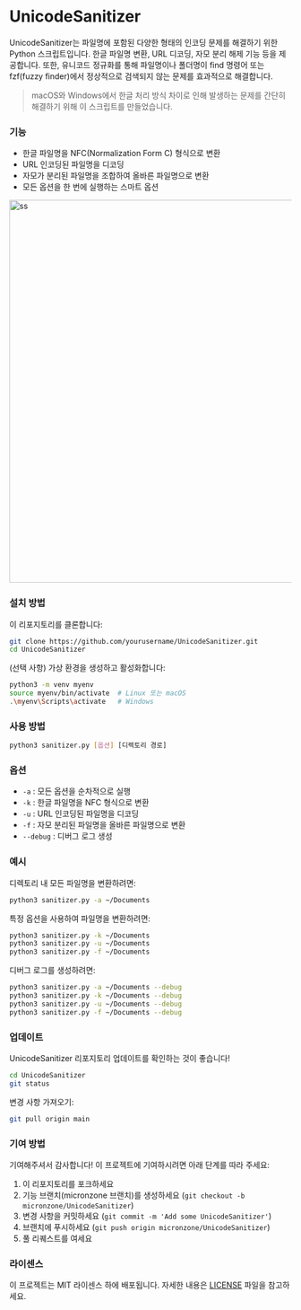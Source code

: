 # UnicodeSanitizer

UnicodeSanitizer는 파일명에 포함된 다양한 형태의 인코딩 문제를 해결하기 위한 Python 스크립트입니다. 한글 파일명 변환, URL 디코딩, 자모 분리 해제 기능 등을 제공합니다. 또한, 유니코드 정규화를 통해 파일명이나 폴더명이 find 명령어 또는 fzf(fuzzy finder)에서 정상적으로 검색되지 않는 문제를 효과적으로 해결합니다.

> macOS와 Windows에서 한글 처리 방식 차이로 인해 발생하는 문제를 간단히 해결하기 위해 이 스크립트를 만들었습니다.

### 기능

- 한글 파일명을 NFC(Normalization Form C) 형식으로 변환
- URL 인코딩된 파일명을 디코딩
- 자모가 분리된 파일명을 조합하여 올바른 파일명으로 변환
- 모든 옵션을 한 번에 실행하는 스마트 옵션

<img width="682" alt="ss" src="https://github.com/micronzone/UnicodeSanitizer/assets/47780105/0576778e-8cae-4460-8be5-051cb956e205">

### 설치 방법

이 리포지토리를 클론합니다:
```sh
git clone https://github.com/yourusername/UnicodeSanitizer.git
cd UnicodeSanitizer
```

(선택 사항) 가상 환경을 생성하고 활성화합니다:
```sh
python3 -m venv myenv
source myenv/bin/activate  # Linux 또는 macOS
.\myenv\Scripts\activate   # Windows
```

### 사용 방법

```sh
python3 sanitizer.py [옵션] [디렉토리 경로]
```

### 옵션

- `-a` : 모든 옵션을 순차적으로 실행
- `-k` : 한글 파일명을 NFC 형식으로 변환
- `-u` : URL 인코딩된 파일명을 디코딩
- `-f` : 자모 분리된 파일명을 올바른 파일명으로 변환
- `--debug` : 디버그 로그 생성

### 예시

디렉토리 내 모든 파일명을 변환하려면:
```sh
python3 sanitizer.py -a ~/Documents
```

특정 옵션을 사용하여 파일명을 변환하려면:
```sh
python3 sanitizer.py -k ~/Documents
python3 sanitizer.py -u ~/Documents
python3 sanitizer.py -f ~/Documents
```

디버그 로그를 생성하려면:
```sh
python3 sanitizer.py -a ~/Documents --debug
python3 sanitizer.py -k ~/Documents --debug
python3 sanitizer.py -u ~/Documents --debug
python3 sanitizer.py -f ~/Documents --debug
```

### 업데이트

UnicodeSanitizer 리포지토리 업데이트를 확인하는 것이 좋습니다!

```sh
cd UnicodeSanitizer
git status
```

변경 사항 가져오기:

```sh
git pull origin main
```

### 기여 방법

기여해주셔서 감사합니다! 이 프로젝트에 기여하시려면 아래 단계를 따라 주세요:

1. 이 리포지토리를 포크하세요
2. 기능 브랜치(micronzone 브랜치)를 생성하세요 (`git checkout -b micronzone/UnicodeSanitizer`)
3. 변경 사항을 커밋하세요 (`git commit -m 'Add some UnicodeSanitizer'`)
4. 브랜치에 푸시하세요 (`git push origin micronzone/UnicodeSanitizer`)
5. 풀 리퀘스트를 여세요

### 라이센스

이 프로젝트는 MIT 라이센스 하에 배포됩니다. 자세한 내용은 [LICENSE](LICENSE) 파일을 참고하세요.
